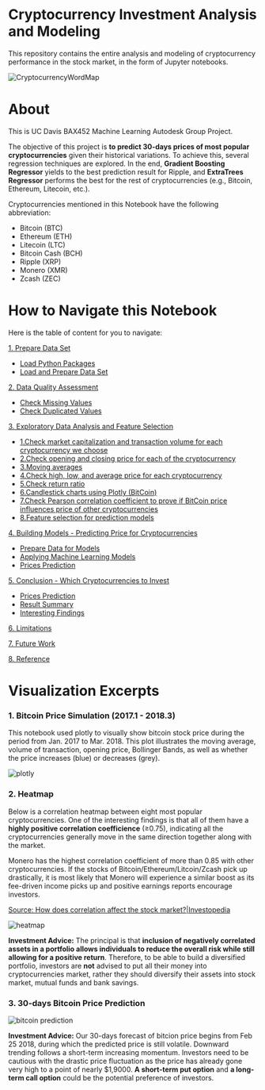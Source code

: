 # **Cryptocurrency Investment Analysis and Modeling**


This repository contains the entire analysis and modeling of cryptocurrency performance in the stock market, in the form of Jupyter notebooks.



![CryptocurrencyWordMap](https://user-images.githubusercontent.com/31974451/37195011-e684cb46-2325-11e8-994e-bf411f1c97fe.jpg)

# **About**

This is UC Davis BAX452 Machine Learning Autodesk Group Project.

The objective of this project is **to predict 30-days prices of most popular cryptocurrencies** given their historical variations. To achieve this, several regression techniques are explored. In the end, **Gradient Boosting Regressor** yields to the best prediction result for Ripple, and **ExtraTrees Regressor** performs the best for the rest of cryptocurrencies (e.g., Bitcoin, Ethereum, Litecoin, etc.).


Cryptocurrencies mentioned in this Notebook have the following abbreviation:
- Bitcoin (BTC)
- Ethereum (ETH)
- Litecoin (LTC)
- Bitcoin Cash (BCH)
- Ripple (XRP)
- Monero (XMR)
- Zcash (ZEC)


# **How to Navigate this Notebook**

Here is the table of content for you to navigate:

<a id="0"></a>
[1. Prepare Data Set](#1)
 - [Load Python Packages](#1-1)
 - [Load and Prepare Data Set](#1-2)

[2. Data Quality Assessment](#2)
 - [Check Missing Values](#2-1)
 - [Check Duplicated Values](#2-2)

[3. Exploratory Data Analysis and Feature Selection](#3)
 - [1.Check market capitalization and transaction volume for each cryptocurrency we choose](#3-1)
 - [2.Check opening and closing price for each of the cryptocurrency](#3-2)
 - [3.Moving averages](#3-3)
 - [4.Check high, low, and average price for each cryptocurrency](#3-4)
 - [5.Check return ratio](#3-5)
 - [6.Candlestick charts using Plotly (BitCoin)](#3-6)
 - [7.Check Pearson correlation coefficient to prove if BitCoin price influences price of other cryptocurrencies](#3-7)
 - [8.Feature selection for prediction models](#3-8)

[4. Building Models - Predicting Price for Cryptocurrencies](#4)
 - [Prepare Data for Models](#4-1)
 - [Applying Machine Learning Models](#4-2)
 - [Prices Prediction](#4-3)

[5. Conclusion - Which Cryptocurrencies to Invest](#5)
 - [Prices Prediction](#5-1)
 - [Result Summary](#5-2)
 - [Interesting Findings](#5-3)

[6. Limitations](#6)

[7. Future Work](#7)

[8. Reference](#8)


# **Visualization Excerpts**

### 1. Bitcoin Price Simulation (2017.1 - 2018.3)
This notebook used plotly to visually show bitcoin stock price during the period from Jan. 2017 to Mar. 2018. This plot illustrates the moving average, volume of transaction, opening price, Bollinger Bands, as well as whether the price increases (blue) or decreases (grey).

![plotly](https://user-images.githubusercontent.com/31974451/37195543-21878f06-2328-11e8-9d24-68d488b85e9d.png)

### 2. Heatmap

Below is a correlation heatmap between eight most popular cryptocurrencies. One of the interesting findings is that all of them have a **highly positive correlation coefficience** (≥0.75), indicating all the cryptocurrencies  generally move in the same direction together along with the market.

Monero has the highest correlation coefficient of more than 0.85 with other cryptocurrencies. If the stocks of Bitcoin/Ethereum/Litcoin/Zcash pick up drastically, it is most likely that Monero will experience a similar boost as its fee-driven income picks up and positive earnings reports encourage investors.

[Source: How does correlation affect the stock market?|Investopedia](https://www.investopedia.com/ask/answers/021716/how-does-correlation-affect-stock-market.asp#ixzz59EdIHIh9)


![heatmap](https://user-images.githubusercontent.com/31974451/37195336-3f9ac86a-2327-11e8-8a67-09031834d063.png)

**Investment Advice:** The principal is that **inclusion of negatively correlated assets in a portfolio allows individuals to reduce the overall risk while still allowing for a positive return**. Therefore, to be able to build a diversified portfolio, investors are **not** advised to put all their money into cryptocurrencies market, rather they should diversify their assets into stock market, mutual funds and bank savings.




### 3. 30-days Bitcoin Price Prediction

![bitcoin prediction](https://user-images.githubusercontent.com/31974451/37195307-20924fce-2327-11e8-9027-98f854448a93.png)

**Investment Advice:**
Our 30-days forecast of bitcion price begins from Feb 25 2018, during which the predicted price is still volatile. Downward trending follows a short-term increasing momentum. Investors need to be cautious with the drastic price fluctuation as the price has already gone very high to a point of nearly $1,9000. **A short-term put option** and **a long-term call option** could be the potential preference of investors.
